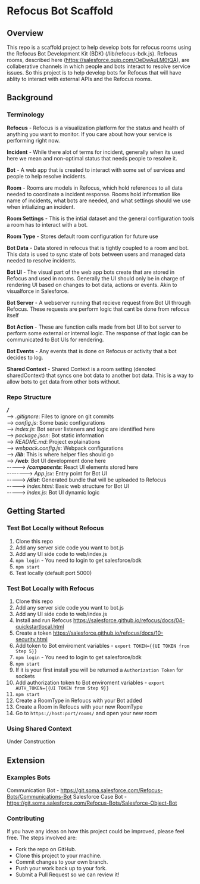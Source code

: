 # Refocus Bot Scaffold

## Overview
This repo is a scaffold project to help develop bots for refocus rooms using the Refocus Bot Development Kit (BDK) (/lib/refocus-bdk.js). Refocus rooms, described here (https://salesforce.quip.com/OeDwAuLM0tQA), are collaberative channels in which people and bots interact to resolve service issues. So this project is to help develop bots for Refocus that will have ablity to interact with external APIs and the Refocus rooms.

## Background
### Terminology
**Refocus** - Refocus is a visualization platform for the status and health of anything you want to monitor. If you care about how your service is performing right now.

**Incident** - While there alot of terms for incident, generally when its used here we mean and non-optimal status that needs people to resolve it.

**Bot** - A web app that is created to interact with some set of services and people to help resolve incidents.

**Room** - Rooms are models in Refocus, which hold references to all data needed to coordinate a incident response. Rooms hold information like name of incidents, what bots are needed, and what settings should we use when intializing an incident.

**Room Settings** - This is the intial dataset and the general configuration tools a room has to interact with a bot.

**Room Type** - Stores default room configuration for future use

**Bot Data** - Data stored in refocus that is tightly coupled to a room and bot. This data is used to sync state of bots between users and managed data needed to resolve incidents.

**Bot UI** - The visual part of the web app bots create that are stored in Refocus and used in rooms. Generally the UI should only be in charge of rendering UI based on changes to bot data, actions or events. Akin to visualforce in Salesforce.

**Bot Server** - A webserver running that recieve request from Bot UI through Refocus. These requests are perform logic that cant be done from refocus itself

**Bot Action** - These are function calls made from bot UI to bot server to perform some external or internal logic. The response of that logic can be communicated to Bot UIs for rendering.

**Bot Events** - Any events that is done on Refocus or activity that a bot decides to log.

**Shared Context** - Shared Context is a room setting (denoted sharedContext) that syncs one bot data to another bot data. This is a way to allow bots to get data from other bots without.

### Repo Structure
_**/**_   
--> _.gitignore_: Files to ignore on git commits    
--> _config.js_: Some basic configurations    
--> _index.js_: Bot server listeners and logic are identified here    
--> _package.json_: Bot static information    
--> _README.md_: Project explainations    
--> _webpack.config.js_: Webpack configurations   
--> _**/lib**_: This is where helper files should go      
--> _**/web**_: Bot UI development done here    
-----> _**/components**_: React UI elements stored here   
--------> _App.jsx_: Entry point for Bot UI   
-----> _**/dist**_: Generated bundle that will be uploaded to Refocus   
-----> _index.html_: Basic web structure for Bot UI   
-----> _index.js_: Bot UI dynamic logic   

## Getting Started
### Test Bot Locally without Refocus
1.  Clone this repo
2.	Add any server side code you want to bot.js
3.	Add any UI side code to web/index.js
4.	```npm login``` - You need to login to get salesforce/bdk
5.	```npm start```
6.	Test locally (default port 5000)

### Test Bot Locally with Refocus
1.  Clone this repo
2.	Add any server side code you want to bot.js
3.	Add any UI side code to web/index.js
4.	Install and run Refocus https://salesforce.github.io/refocus/docs/04-quickstartlocal.html
5.	Create a token https://salesforce.github.io/refocus/docs/10-security.html
6.	Add token to Bot enviroment variables -  ```export TOKEN={{UI TOKEN from Step 5}}```
7.	```npm login``` - You need to login to get salesforce/bdk
8.	```npm start```
9.	If it is your first install you will be returned a ```Authorization Token``` for sockets
10.	Add authorization token to Bot enviroment variables -  ```export AUTH_TOKEN={{UI TOKEN from Step 9}}```
11.	```npm start```
12. Create a RoomType in Refoucs with your Bot added
13. Create a Room in Refoucs with your new RoomType
14.	Go to ```https://host:port/rooms/``` and open your new room

###  Using Shared Context
Under Construction

## Extension
### Examples Bots
Communication Bot - https://git.soma.salesforce.com/Refocus-Bots/Communications-Bot
Salesforce Case Bot - https://git.soma.salesforce.com/Refocus-Bots/Salesforce-Object-Bot

### Contributing
If you have any ideas on how this project could be improved, please feel free. The steps involved are:
* Fork the repo on GitHub.
* Clone this project to your machine.
* Commit changes to your own branch.
* Push your work back up to your fork.
* Submit a Pull Request so we can review it!
